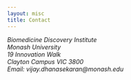 ```yaml
---
layout: misc
title: Contact
---
```


<address>
  Biomedicine Discovery Institute<br>
  Monash University <br>
  19 Innovation Walk<br>
  Clayton Campus
  VIC 3800<br>
  Email: vijay.dhanasekaran<span style="display:none">obfuscate</span>@monash.edu
</address>
